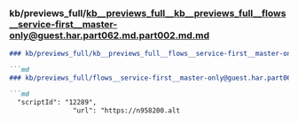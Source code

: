 ### kb/previews_full/kb__previews_full__kb__previews_full__flows__service-first__master-only@guest.har.part062.md.part002.md.md

```md
### kb/previews_full/kb__previews_full__flows__service-first__master-only@guest.har.part062.md.part002.md

```md
### kb/previews_full/flows__service-first__master-only@guest.har.part062.md (part 002)

```md
  "scriptId": "12289",
                "url": "https://n958200.alt
```

```

```

```
